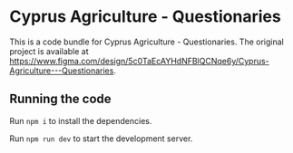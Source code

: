 
  # Cyprus Agriculture - Questionaries

  This is a code bundle for Cyprus Agriculture - Questionaries. The original project is available at https://www.figma.com/design/5c0TaEcAYHdNFBlQCNqe6y/Cyprus-Agriculture---Questionaries.

  ## Running the code

  Run `npm i` to install the dependencies.

  Run `npm run dev` to start the development server.
  